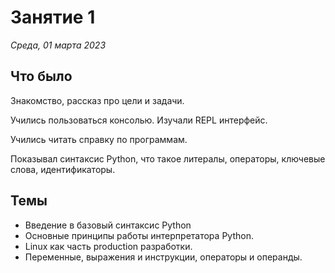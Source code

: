 # Занятие 1

_Среда, 01 марта 2023_

## Что было

Знакомство, рассказ про цели и задачи.

Учились пользоваться консолью. Изучали REPL интерфейс.

Учились читать справку по программам.

Показывал синтаксис Python, что такое литералы, операторы, ключевые слова, идентификаторы.

## Темы

- Введение в базовый синтаксис Python
- Основные принципы работы интерпретатора Python.
- Linux как часть production разработки.
- Переменные, выражения и инструкции, операторы и операнды.
